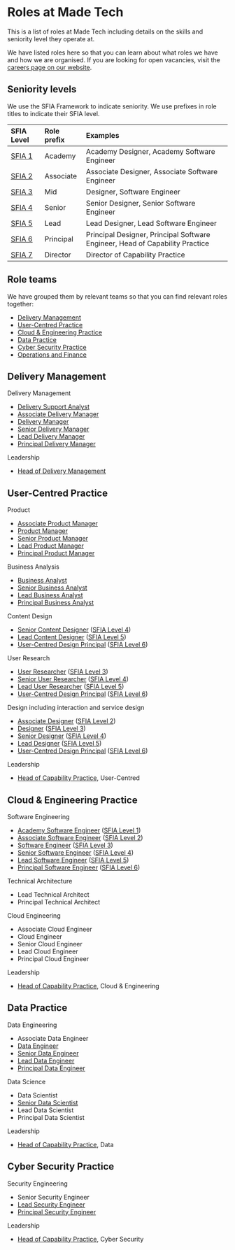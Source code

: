 # Roles at Made Tech

This is a list of roles at Made Tech including details on the skills and seniority level they operate at.

We have listed roles here so that you can learn about what roles we have and how we are organised. If you are looking for open vacancies, visit the [careers page on our website](https://madetech.com/careers).

## Seniority levels

We use the SFIA Framework to indicate seniority. We use prefixes in role titles to indicate their SFIA level.

| SFIA Level | Role prefix | Examples |
| :- | :- | :- |
| [SFIA 1](https://sfia-online.org/en/sfia-8/responsibilities/level-1) | Academy | Academy Designer, Academy Software Engineer |
| [SFIA 2](https://sfia-online.org/en/sfia-8/responsibilities/level-2) | Associate | Associate Designer, Associate Software Engineer |
| [SFIA 3](https://sfia-online.org/en/sfia-8/responsibilities/level-3) | Mid | Designer, Software Engineer |
| [SFIA 4](https://sfia-online.org/en/sfia-8/responsibilities/level-4) | Senior | Senior Designer, Senior Software Engineer |
| [SFIA 5](https://sfia-online.org/en/sfia-8/responsibilities/level-5) | Lead | Lead Designer, Lead Software Engineer |
| [SFIA 6](https://sfia-online.org/en/sfia-8/responsibilities/level-6) | Principal | Principal Designer, Principal Software Engineer, Head of Capability Practice |
| [SFIA 7](https://sfia-online.org/en/sfia-8/responsibilities/level-7) | Director | Director of Capability Practice |

## Role teams

We have grouped them by relevant teams so that you can find relevant roles together:

- [Delivery Management](#delivery-management)
- [User-Centred Practice](#user-centred-practice)
- [Cloud & Engineering Practice](#cloud--engineering-practice)
- [Data Practice](#data-practice)
- [Cyber Security Practice](#cyber-security-practice)
- [Operations and Finance](#operations-and-finance)

## Delivery Management

Delivery Management
- [Delivery Support Analyst](delivery_support_analyst.md)
- [Associate Delivery Manager](associate_delivery_manager.md)
- [Delivery Manager](_delivery_manager.md)
- [Senior Delivery Manager](senior_delivery_manager.md)
- [Lead Delivery Manager](lead_delivery_manager.md)
- [Principal Delivery Manager](principal_delivery_manager.md)

Leadership
- [Head of Delivery Management](head_of_delivery_management.md)

## User-Centred Practice

Product
- [Associate Product Manager](associate_product_manager.md)
- [Product Manager](mid_product_manager.md)
- [Senior Product Manager](senior_product_manager.md)
- [Lead Product Manager](lead_product_manager.md)
- [Principal Product Manager](principal_product_manager.md)

Business Analysis
- [Business Analyst](mid_business_analyst.md)
- [Senior Business Analyst](senior_business_analyst.md)
- [Lead Business Analyst](lead_business_analyst.md)
- [Principal Business Analyst](principal_business_analyst.md)

Content Design
- [Senior Content Designer](senior_content_designer.md) ([SFIA Level 4](https://sfia-online.org/en/sfia-8/responsibilities/level-4))
- [Lead Content Designer](lead_content_designer.md) ([SFIA Level 5](https://sfia-online.org/en/sfia-8/responsibilities/level-5))
- [User-Centred Design Principal](principal_ucp.md) ([SFIA Level 6](https://sfia-online.org/en/sfia-8/responsibilities/level-6))

User Research
- [User Researcher](mid_user_researcher.md) ([SFIA Level 3](https://sfia-online.org/en/sfia-8/responsibilities/level-3))
- [Senior User Researcher](senior_user_researcher.md) ([SFIA Level 4](https://sfia-online.org/en/sfia-8/responsibilities/level-4))
- [Lead User Researcher](lead_user_researcher.md) ([SFIA Level 5](https://sfia-online.org/en/sfia-8/responsibilities/level-5))
- [User-Centred Design Principal](principal_ucp.md) ([SFIA Level 6](https://sfia-online.org/en/sfia-8/responsibilities/level-6))

Design including interaction and service design
- [Associate Designer](associate_designer.md) ([SFIA Level 2](https://sfia-online.org/en/sfia-8/responsibilities/level-2))
- [Designer](mid_designer.md) ([SFIA Level 3](https://sfia-online.org/en/sfia-8/responsibilities/level-3))
- [Senior Designer](senior_designer.md) ([SFIA Level 4](https://sfia-online.org/en/sfia-8/responsibilities/level-4))
- [Lead Designer](lead_designer.md) ([SFIA Level 5](https://sfia-online.org/en/sfia-8/responsibilities/level-5))
- [User-Centred Design Principal](principal_ucp.md) ([SFIA Level 6](https://sfia-online.org/en/sfia-8/responsibilities/level-6))

Leadership

- [Head of Capability Practice](head_of_capability_practice.md), User-Centred

## Cloud & Engineering Practice

Software Engineering
 - [Academy Software Engineer](academy_software_engineer.md) ([SFIA Level 1](https://sfia-online.org/en/sfia-8/responsibilities/level-1))
 - [Associate Software Engineer](associate_software_engineer.md) ([SFIA Level 2](https://sfia-online.org/en/sfia-8/responsibilities/level-2))
 - [Software Engineer](mid_software_engineer.md) ([SFIA Level 3](https://sfia-online.org/en/sfia-8/responsibilities/level-3))
 - [Senior Software Engineer](senior_software_engineer.md) ([SFIA Level 4](https://sfia-online.org/en/sfia-8/responsibilities/level-4))
 - [Lead Software Engineer](lead_software_engineer.md) ([SFIA Level 5](https://sfia-online.org/en/sfia-8/responsibilities/level-5))
 - [Principal Software Engineer](principal_technologist.md) ([SFIA Level 6](https://sfia-online.org/en/sfia-8/responsibilities/level-6))

Technical Architecture
 - Lead Technical Architect
 - Principal Technical Architect

Cloud Engineering
 - Associate Cloud Engineer
 - Cloud Engineer
 - Senior Cloud Engineer
 - Lead Cloud Engineer
 - Principal Cloud Engineer

Leadership

- [Head of Capability Practice](head_of_capability_practice.md), Cloud & Engineering

## Data Practice

Data Engineering
 - Associate Data Engineer
 - [Data Engineer](mid_data_engineer.md)
 - [Senior Data Engineer](senior_data_engineer.md)
 - [Lead Data Engineer](lead_data_engineer.md)
 - [Principal Data Engineer](principal_data_engineer.md)

Data Science
 - Data Scientist
 - [Senior Data Scientist](senior_data_scientist.md)
 - Lead Data Scientist
 - Principal Data Scientist

Leadership

- [Head of Capability Practice](head_of_capability_practice.md), Data

## Cyber Security Practice

Security Engineering
 - Senior Security Engineer
 - [Lead Security Engineer](lead_security_engineer.md)
 - [Principal Security Engineer](principal_security_engineer.md)

Leadership

- [Head of Capability Practice](head_of_capability_practice.md), Cyber Security
